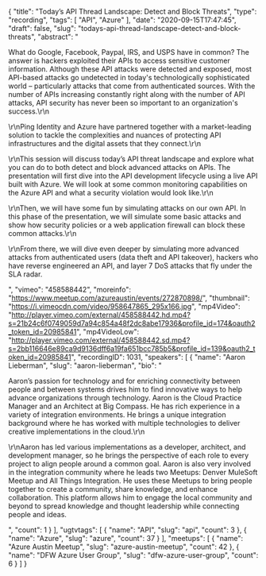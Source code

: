 {
  "title": "Today’s API Thread Landscape: Detect and Block Threats",
  "type": "recording",
  "tags": [
    "API",
    "Azure"
  ],
  "date": "2020-09-15T17:47:45",
  "draft": false,
  "slug": "todays-api-thread-landscape-detect-and-block-threats",
  "abstract": "<p>What do Google, Facebook, Paypal, IRS, and USPS have in common? The answer is hackers exploited their APIs to access sensitive customer information. Although these API attacks were detected and exposed, most API-based attacks go undetected in today's technologically sophisticated world – particularly attacks that come from authenticated sources. With the number of APIs increasing constantly right along with the number of API attacks, API security has never been so important to an organization's success.\r\n</p><p>\r\nPing Identity and Azure have partnered together with a market-leading solution to tackle the complexities and nuances of protecting API infrastructures and the digital assets that they connect.\r\n</p><p>\r\nThis session will discuss today’s API threat landscape and explore what you can do to both detect and block advanced attacks on APIs. The presentation will first dive into the API development lifecycle using a live API built with Azure. We will look at some common monitoring capabilities on the Azure API and what a security violation would look like.\r\n</p><p>\r\nThen, we will have some fun by simulating attacks on our own API. In this phase of the presentation, we will simulate some basic attacks and show how security policies or a web application firewall can block these common attacks.\r\n</p><p>\r\nFrom there, we will dive even deeper by simulating more advanced attacks from authenticated users (data theft and API takeover), hackers who have reverse engineered an API, and layer 7 DoS attacks that fly under the SLA radar.</p>",
  "vimeo": "458588442",
  "moreinfo": "https://www.meetup.com/azureaustin/events/272870898/",
  "thumbnail": "https://i.vimeocdn.com/video/958647865_295x166.jpg",
  "mp4Video": "http://player.vimeo.com/external/458588442.hd.mp4?s=21b24c6f0749059d7a94c854a48f2dc8abe17936&profile_id=174&oauth2_token_id=20985841",
  "mp4VideoLow": "http://player.vimeo.com/external/458588442.sd.mp4?s=2bb116646e89ca9d9136dff6a19fa651bcc785b5&profile_id=139&oauth2_token_id=20985841",
  "recordingID": 1031,
  "speakers": [
    {
      "name": "Aaron Lieberman",
      "slug": "aaron-lieberman",
      "bio": "<p>Aaron’s passion for technology and for enriching connectivity between people and between systems drives him to find innovative ways to help advance organizations through technology. Aaron is the Cloud Practice Manager and an Architect at Big Compass. He has rich experience in a variety of integration environments. He brings a unique integration background where he has worked with multiple technologies to deliver creative implementations in the cloud.\r\n</p><p>\r\nAaron has led various implementations as a developer, architect, and development manager, so he brings the perspective of each role to every project to align people around a common goal. Aaron is also very involved in the integration community where he leads two Meetups: Denver MuleSoft Meetup and All Things Integration. He uses these Meetups to bring people together to create a community, share knowledge, and enhance collaboration. This platform allows him to engage the local community and beyond to spread knowledge and thought leadership while connecting people and ideas.</p>",
      "count": 1
    }
  ],
  "ugtvtags": [
    {
      "name": "API",
      "slug": "api",
      "count": 3
    },
    {
      "name": "Azure",
      "slug": "azure",
      "count": 37
    }
  ],
  "meetups": [
    {
      "name": "Azure Austin Meetup",
      "slug": "azure-austin-meetup",
      "count": 42
    },
    {
      "name": "DFW Azure User Group",
      "slug": "dfw-azure-user-group",
      "count": 6
    }
  ]
}